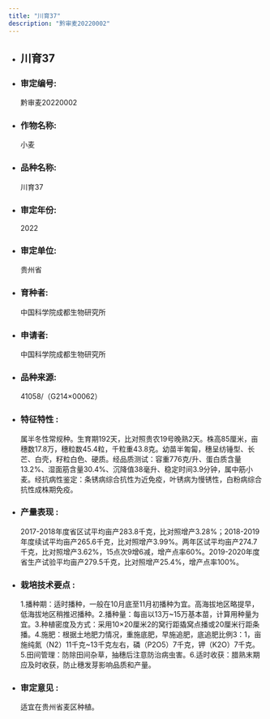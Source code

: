 ```yaml
---
title: "川育37"
description: "黔审麦20220002"
---
```

* ## 川育37
* ###  审定编号:  
   黔审麦20220002

*  ### 作物名称:  
   小麦

*   ###  品种名称: 
    川育37

*   ### 审定年份: 
    2022

*   ### 审定单位:  
    贵州省

*   ### 育种者:  
    中国科学院成都生物研究所

*   ### 申请者:  
    中国科学院成都生物研究所

*   ### 品种来源:  
    41058/（G214×00062）

*   ### 特征特性 : 
    属半冬性常规种。生育期192天，比对照贵农19号晚熟2天。株高85厘米，亩穗数17.8万，穗粒数45.4粒，千粒重43.8克。幼苗半匍匐，穗呈纺锤型、长芒、白壳，籽粒白色、硬质。经品质测试：容重776克/升、蛋白质含量13.2%、湿面筋含量30.4%、沉降值38毫升、稳定时间3.9分钟，属中筋小麦。经抗病性鉴定：条锈病综合抗性为近免疫，叶锈病为慢锈性，白粉病综合抗性成株期免疫。

*   ### 产量表现 : 
    2017-2018年度省区试平均亩产283.8千克，比对照增产3.28%；2018-2019年度续试平均亩产265.6千克，比对照增产3.99%。两年区试平均亩产274.7千克，比对照增产3.62%，15点次9增6减，增产点率60%。2019-2020年度省生产试验平均亩产279.5千克，比对照增产25.4%，增产点率100%。

*   ### 栽培技术要点 : 
    1.播种期：适时播种，一般在10月底至11月初播种为宜。高海拔地区略提早，低海拔地区稍推迟播种。2.播种量：每亩以13万~15万基本苗，计算用种量为宜。3.种植密度及方式：采用10×20厘米2的窝行距撬窝点播或20厘米行距条播。4.施肥：根据土地肥力情况，重施底肥，早施追肥，底追肥比例3：1，亩施纯氮（N2）11千克~13千克左右，磷（P2O5）7千克，钾（K2O）7千克。5.田间管理：防除田间杂草，抽穗后注意防治病虫害。6.适时收获：腊熟末期应及时收获，防止穗发芽影响品质和产量。

*   ### 审定意见 : 
    适宜在贵州省麦区种植。 
